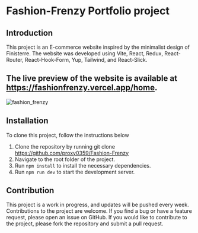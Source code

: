 # Fashion-Frenzy Portfolio project


## Introduction

This project is an E-commerce website inspired by the minimalist design of Finisterre. The website was developed using Vite, React, Redux, React-Router, React-Hook-Form, Yup, Tailwind, and React-Slick.


## The live preview of the website is available at https://fashionfrenzy.vercel.app/home.

![fashion_frenzy](https://user-images.githubusercontent.com/38370830/231769552-d89ce8d7-4b30-467e-ae79-a1b73f6f8176.png)


## Installation

To clone this project, follow the instructions below

 1.   Clone the repository by running git clone https://github.com/proxy0359/Fashion-Frenzy
  2.  Navigate to the root folder of the project.
   3. Run `npm install` to install the necessary dependencies.
   4. Run `npm run dev` to start the development server.

## Contribution

This project is a work in progress, and updates will be pushed every week. Contributions to the project are welcome. If you find a bug or have a feature request, please open an issue on GitHub. If you would like to contribute to the project, please fork the repository and submit a pull request.





